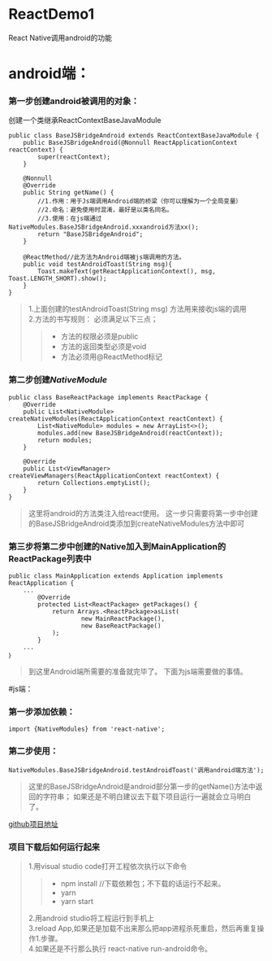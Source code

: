 # ReactDemo1
React Native调用android的功能
# android端：
### 第一步创建android被调用的对象：
创建一个类继承ReactContextBaseJavaModule


```
public class BaseJSBridgeAndroid extends ReactContextBaseJavaModule {
    public BaseJSBridgeAndroid(@Nonnull ReactApplicationContext reactContext) {
        super(reactContext);
    }

    @Nonnull
    @Override
    public String getName() {
        //1.作用：用于Js端调用Android端的桥梁（你可以理解为一个全局变量）
        //2.命名：避免使用时混淆，最好是以类名同名。
        //3.使用：在js端通过 NativeModules.BaseJSBridgeAndroid.xxxandroid方法xx();
        return "BaseJSBridgeAndroid";
    }

    @ReactMethod//此方法为Android端被js端调用的方法。
    public void testAndroidToast(String msg){
        Toast.makeText(getReactApplicationContext(), msg, Toast.LENGTH_SHORT).show();
    }
}
```
> 1.上面创建的testAndroidToast(String msg) 方法用来接收js端的调用</br>
> 2.方法的书写规则： 必须满足以下三点；
> >- 方法的权限必须是public
> >- 方法的返回类型必须是void
> >- 方法必须用@ReactMethod标记

### 第二步创建***NativeModule***
```
public class BaseReactPackage implements ReactPackage {
    @Override
    public List<NativeModule> createNativeModules(ReactApplicationContext reactContext) {
        List<NativeModule> modules = new ArrayList<>();
        modules.add(new BaseJSBridgeAndroid(reactContext));
        return modules;
    }

    @Override
    public List<ViewManager> createViewManagers(ReactApplicationContext reactContext) {
        return Collections.emptyList();
    }
}
```
>这里将android的方法类注入给react使用。 
这一步只需要将第一步中创建的BaseJSBridgeAndroid类添加到createNativeModules方法中即可
### 第三步将第二步中创建的Native加入到MainApplication的ReactPackage列表中
```
public class MainApplication extends Application implements ReactApplication {
	...
        @Override
        protected List<ReactPackage> getPackages() {
            return Arrays.<ReactPackage>asList(
                    new MainReactPackage(),
                    new BaseReactPackage()
            );
        }
	...
｝
```
>到这里Android端所需要的准备就完毕了。 下面为js端需要做的事情。

#js端：
### 第一步添加依赖：
```
import {NativeModules} from 'react-native';
```
### 第二步使用：
```
NativeModules.BaseJSBridgeAndroid.testAndroidToast('调用android端方法');
```
>这里的BaseJSBridgeAndroid是android部分第一步的getName()方法中返回的字符串；
如果还是不明白建议去下载下项目运行一遍就会立马明白了。

[github项目地址](https://github.com/LuffyHope/ReactDemo1)

### 项目下载后如何运行起来
>1.用visual studio code打开工程依次执行以下命令
>>- npm install  //下载依赖包；不下载的话运行不起来。
>>- yarn
>>- yarn start
>
>2.用android studio将工程运行到手机上</br>
>3.reload App,如果还是加载不出来那么把app进程杀死重启，然后再重复操作1.步骤。</br>
>4.如果还是不行那么执行 react-native run-android命令。
